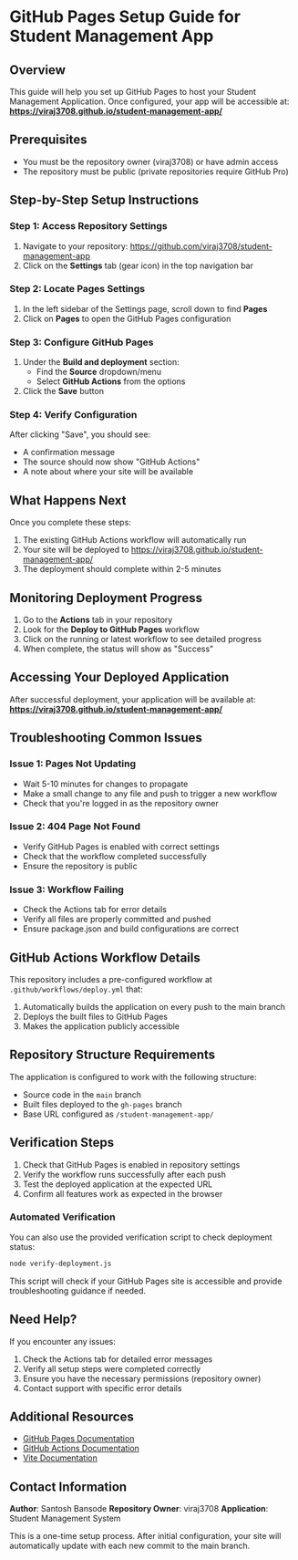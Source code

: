 # GitHub Pages Setup Guide for Student Management App

## Overview

This guide will help you set up GitHub Pages to host your Student Management Application. Once configured, your app will be accessible at:
**https://viraj3708.github.io/student-management-app/**

## Prerequisites

- You must be the repository owner (viraj3708) or have admin access
- The repository must be public (private repositories require GitHub Pro)

## Step-by-Step Setup Instructions

### Step 1: Access Repository Settings

1. Navigate to your repository: https://github.com/viraj3708/student-management-app
2. Click on the **Settings** tab (gear icon) in the top navigation bar

### Step 2: Locate Pages Settings

1. In the left sidebar of the Settings page, scroll down to find **Pages**
2. Click on **Pages** to open the GitHub Pages configuration

### Step 3: Configure GitHub Pages

1. Under the **Build and deployment** section:
   - Find the **Source** dropdown/menu
   - Select **GitHub Actions** from the options
2. Click the **Save** button

### Step 4: Verify Configuration

After clicking "Save", you should see:
- A confirmation message
- The source should now show "GitHub Actions"
- A note about where your site will be available

## What Happens Next

Once you complete these steps:

1. The existing GitHub Actions workflow will automatically run
2. Your site will be deployed to https://viraj3708.github.io/student-management-app/
3. The deployment should complete within 2-5 minutes

## Monitoring Deployment Progress

1. Go to the **Actions** tab in your repository
2. Look for the **Deploy to GitHub Pages** workflow
3. Click on the running or latest workflow to see detailed progress
4. When complete, the status will show as "Success"

## Accessing Your Deployed Application

After successful deployment, your application will be available at:
**https://viraj3708.github.io/student-management-app/**

## Troubleshooting Common Issues

### Issue 1: Pages Not Updating
- Wait 5-10 minutes for changes to propagate
- Make a small change to any file and push to trigger a new workflow
- Check that you're logged in as the repository owner

### Issue 2: 404 Page Not Found
- Verify GitHub Pages is enabled with correct settings
- Check that the workflow completed successfully
- Ensure the repository is public

### Issue 3: Workflow Failing
- Check the Actions tab for error details
- Verify all files are properly committed and pushed
- Ensure package.json and build configurations are correct

## GitHub Actions Workflow Details

This repository includes a pre-configured workflow at `.github/workflows/deploy.yml` that:

1. Automatically builds the application on every push to the main branch
2. Deploys the built files to GitHub Pages
3. Makes the application publicly accessible

## Repository Structure Requirements

The application is configured to work with the following structure:
- Source code in the `main` branch
- Built files deployed to the `gh-pages` branch
- Base URL configured as `/student-management-app/`

## Verification Steps

1. Check that GitHub Pages is enabled in repository settings
2. Verify the workflow runs successfully after each push
3. Test the deployed application at the expected URL
4. Confirm all features work as expected in the browser

### Automated Verification

You can also use the provided verification script to check deployment status:

```bash
node verify-deployment.js
```

This script will check if your GitHub Pages site is accessible and provide troubleshooting guidance if needed.

## Need Help?

If you encounter any issues:

1. Check the Actions tab for detailed error messages
2. Verify all setup steps were completed correctly
3. Ensure you have the necessary permissions (repository owner)
4. Contact support with specific error details

## Additional Resources

- [GitHub Pages Documentation](https://docs.github.com/en/pages)
- [GitHub Actions Documentation](https://docs.github.com/en/actions)
- [Vite Documentation](https://vitejs.dev/)

## Contact Information

**Author**: Santosh Bansode
**Repository Owner**: viraj3708
**Application**: Student Management System

This is a one-time setup process. After initial configuration, your site will automatically update with each new commit to the main branch.